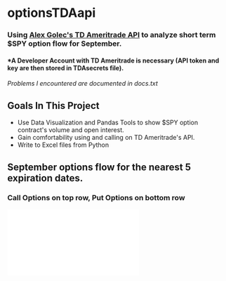 # optionsTDAapi
### Using [Alex Golec's TD Ameritrade API](https://github.com/alexgolec/tda-api) to analyze short term $SPY option flow for September.
#### *A Developer Account with TD Ameritrade is necessary (API token and key are then stored in TDAsecrets file).
*Problems I encountered are documented in docs.txt*

## Goals In This Project
* Use Data Visualization and Pandas Tools to show $SPY option contract's volume and open interest.
* Gain comfortability using and calling on TD Ameritrade's API.
* Write to Excel files from Python

## September options flow for the nearest 5 expiration dates.
### Call Options on top row, Put Options on bottom row
![Screenshot](optionsDataSeptember.pdf)

